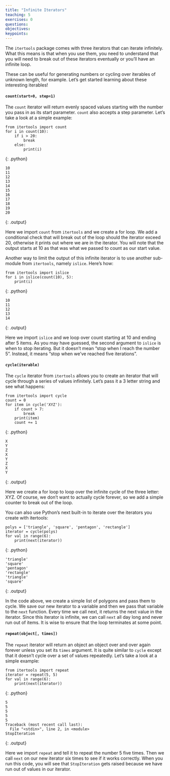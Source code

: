 ```yaml
---
title: "Infinite Iterators"
teaching: 5
exercises: 0
questions:
objectives:
keypoints:
---
```

The `itertools` package comes with three iterators that can iterate infinitely. What this means is that when you use 
them, you need to understand that you will need to break out of these iterators eventually or you’ll have an infinite loop.

These can be useful for generating numbers or cycling over iterables of unknown length, for example. Let’s get started 
learning about these interesting iterables!

#### `count(start=0, step=1)`

The `count` iterator will return evenly spaced values starting with the number you pass in as its start parameter. 
`count` also accepts a step parameter. Let’s take a look at a simple example:

~~~
from itertools import count
for i in count(10):
    if i > 20: 
        break
    else:
        print(i)
~~~
{: .python}

~~~
10
11
12
13
14
15
16
17
18
19
20
~~~
{: .output}

Here we import `count` from `itertools` and we create a for loop. We add a conditional check that will break out of the 
loop should the iterator exceed 20, otherwise it prints out where we are in the iterator. You will note that 
the output starts at 10 as that was what we passed to count as our start value.

Another way to limit the output of this infinite iterator is to use another sub-module from `itertools`, namely `islice`. 
Here’s how:

~~~
from itertools import islice
for i in islice(count(10), 5):
    print(i)
~~~
{: .python}

~~~
10
11
12
13
14
~~~
{: .output}

Here we import `islice` and we loop over count starting at 10 and ending after 5 items. As you may have guessed, the second 
argument to `islice` is when to stop iterating. But it doesn’t mean “stop when I reach the number 5”. Instead, it means 
“stop when we’ve reached five iterations”.

#### `cycle(iterable)`

The `cycle` iterator from `itertools` allows you to create an iterator that will cycle through a series of values infinitely. 
Let’s pass it a 3 letter string and see what happens:

~~~
from itertools import cycle
count = 0
for item in cycle('XYZ'):
    if count > 7:
        break
    print(item)
    count += 1
~~~
{: .python}

~~~
X
Y
Z
X
Y
Z
X
Y
~~~
{: .output}

Here we create a for loop to loop over the infinite cycle of the three letter: XYZ. Of course, we don’t want to 
actually cycle forever, so we add a simple counter to break out of the loop.

You can also use Python’s next built-in to iterate over the iterators you create with itertools:

~~~
polys = ['triangle', 'square', 'pentagon', 'rectangle']
iterator = cycle(polys)
for val in range(6):
	print(next(iterator))
~~~
{: .python}

~~~
'triangle'
'square'
'pentagon'
'rectangle'
'triangle'
'square'
~~~
{: .output}

In the code above, we create a simple list of polygons and pass them to cycle. We save our new iterator to a variable and 
then we pass that variable to the `next` function. Every time we call next, it returns the next value in the iterator. 
Since this iterator is infinite, we can call `next` all day long and never run out of items. It is wise to ensure that
the loop terminates at some point.

#### `repeat(object[, times])`

The `repeat` iterator will return an object an object over and over again forever unless you set its `times` argument. It is 
quite similar to `cycle` except that it doesn’t cycle over a set of values repeatedly. Let’s take a look at a simple example:

~~~
from itertools import repeat
iterator = repeat(5, 5)
for val in range(6):
	print(next(iterator))
~~~
{: .python}

~~~
5
5
5
5
5
Traceback (most recent call last):
  File "<stdin>", line 2, in <module>
StopIteration
~~~
{: .output}

Here we import `repeat` and tell it to repeat the number 5 five times. Then we call `next`
on our new iterator six times to see if it works correctly. When you run this code, you will see that 
`StopIteration` gets raised because we have run out of values in our iterator.
